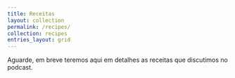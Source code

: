 ```yaml
---
title: Receitas
layout: collection
permalink: /recipes/
collection: recipes
entries_layout: grid
---
```


Aguarde, em breve teremos aqui em detalhes as receitas que discutimos no podcast.
